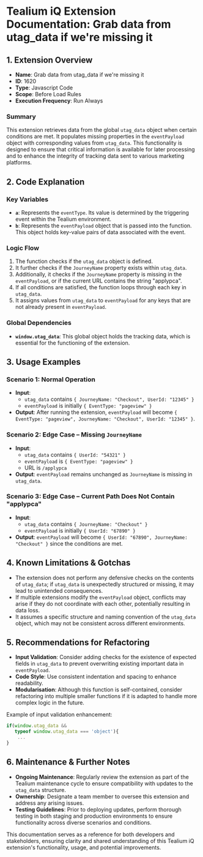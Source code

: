 # Tealium iQ Extension Documentation: Grab data from utag_data if we're missing it

## 1. Extension Overview

- **Name**: Grab data from utag_data if we're missing it
- **ID**: 1620
- **Type**: Javascript Code
- **Scope**: Before Load Rules
- **Execution Frequency**: Run Always

### Summary
This extension retrieves data from the global `utag_data` object when certain conditions are met. It populates missing properties in the `eventPayload` object with corresponding values from `utag_data`. This functionality is designed to ensure that critical information is available for later processing and to enhance the integrity of tracking data sent to various marketing platforms.

## 2. Code Explanation

### Key Variables
- **`a`**: Represents the `eventType`. Its value is determined by the triggering event within the Tealium environment.
- **`b`**: Represents the `eventPayload` object that is passed into the function. This object holds key-value pairs of data associated with the event.

### Logic Flow
1. The function checks if the `utag_data` object is defined.
2. It further checks if the `JourneyName` property exists within `utag_data`.
3. Additionally, it checks if the `JourneyName` property is missing in the `eventPayload`, or if the current URL contains the string "applypca".
4. If all conditions are satisfied, the function loops through each key in `utag_data`.
5. It assigns values from `utag_data` to `eventPayload` for any keys that are not already present in `eventPayload`.

### Global Dependencies
- **`window.utag_data`**: This global object holds the tracking data, which is essential for the functioning of the extension.

## 3. Usage Examples

### Scenario 1: Normal Operation
- **Input**: 
  - `utag_data` contains `{ JourneyName: "Checkout", UserId: "12345" }`
  - `eventPayload` is initially `{ EventType: "pageview" }`
- **Output**: After running the extension, `eventPayload` will become `{ EventType: "pageview", JourneyName: "Checkout", UserId: "12345" }`.

### Scenario 2: Edge Case – Missing `JourneyName`
- **Input**: 
  - `utag_data` contains `{ UserId: "54321" }`
  - `eventPayload` is `{ EventType: "pageview" }`
  - URL is `/applypca`
- **Output**: `eventPayload` remains unchanged as `JourneyName` is missing in `utag_data`.

### Scenario 3: Edge Case – Current Path Does Not Contain "applypca"
- **Input**: 
  - `utag_data` contains `{ JourneyName: "Checkout" }`
  - `eventPayload` is initially `{ UserId: "67890" }`
- **Output**: `eventPayload` will become `{ UserId: "67890", JourneyName: "Checkout" }` since the conditions are met.

## 4. Known Limitations & Gotchas

- The extension does not perform any defensive checks on the contents of `utag_data`; if `utag_data` is unexpectedly structured or missing, it may lead to unintended consequences.
- If multiple extensions modify the `eventPayload` object, conflicts may arise if they do not coordinate with each other, potentially resulting in data loss.
- It assumes a specific structure and naming convention of the `utag_data` object, which may not be consistent across different environments.

## 5. Recommendations for Refactoring

- **Input Validation**: Consider adding checks for the existence of expected fields in `utag_data` to prevent overwriting existing important data in `eventPayload`.
- **Code Style**: Use consistent indentation and spacing to enhance readability.
- **Modularisation**: Although this function is self-contained, consider refactoring into multiple smaller functions if it is adapted to handle more complex logic in the future.

Example of input validation enhancement:
```javascript
if(window.utag_data && 
   typeof window.utag_data === 'object'){
    ...
}
```

## 6. Maintenance & Further Notes

- **Ongoing Maintenance**: Regularly review the extension as part of the Tealium maintenance cycle to ensure compatibility with updates to the `utag_data` structure.
- **Ownership**: Designate a team member to oversee this extension and address any arising issues.
- **Testing Guidelines**: Prior to deploying updates, perform thorough testing in both staging and production environments to ensure functionality across diverse scenarios and conditions.

This documentation serves as a reference for both developers and stakeholders, ensuring clarity and shared understanding of this Tealium iQ extension's functionality, usage, and potential improvements.